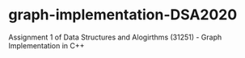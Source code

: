 # graph-implementation-DSA2020
 Assignment 1 of Data Structures and Alogirthms (31251) - Graph Implementation in C++
